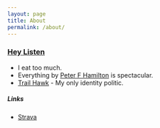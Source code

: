 ```yaml
---
layout: page
title: About
permalink: /about/
---
```


### [Hey Listen](https://youtu.be/lCjyiEOZP44)
- I eat too much.
- Everything by [Peter F Hamilton](http://amzn.to/2j8iYCg) is spectacular.
- [Trail Hawk](https://trailhawks.com) - My only identity politic.

##### Links
- [Strava](https://www.strava.com/athletes/4332172/training/log)
